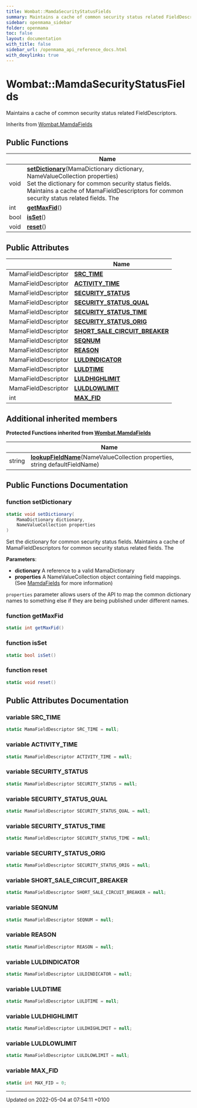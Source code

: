 ```yaml
---
title: Wombat::MamdaSecurityStatusFields
summary: Maintains a cache of common security status related FieldDescriptors. 
sidebar: openmama_sidebar
folder: openmama
toc: false
layout: documentation
with_title: false
sidebar_url: /openmama_api_reference_docs.html
with_doxylinks: true
---
```


# Wombat::MamdaSecurityStatusFields



Maintains a cache of common security status related FieldDescriptors. 

Inherits from [Wombat.MamdaFields](classWombat_1_1MamdaFields.html)

## Public Functions

|                | Name           |
| -------------- | -------------- |
| void | **[setDictionary](classWombat_1_1MamdaSecurityStatusFields.html#function-setdictionary)**(MamaDictionary dictionary, NameValueCollection properties)<br>Set the dictionary for common security status fields. Maintains a cache of MamaFieldDescriptors for common security status related fields. The  |
| int | **[getMaxFid](classWombat_1_1MamdaSecurityStatusFields.html#function-getmaxfid)**() |
| bool | **[isSet](classWombat_1_1MamdaSecurityStatusFields.html#function-isset)**() |
| void | **[reset](classWombat_1_1MamdaSecurityStatusFields.html#function-reset)**() |

## Public Attributes

|                | Name           |
| -------------- | -------------- |
| MamaFieldDescriptor | **[SRC_TIME](classWombat_1_1MamdaSecurityStatusFields.html#variable-src-time)**  |
| MamaFieldDescriptor | **[ACTIVITY_TIME](classWombat_1_1MamdaSecurityStatusFields.html#variable-activity-time)**  |
| MamaFieldDescriptor | **[SECURITY_STATUS](classWombat_1_1MamdaSecurityStatusFields.html#variable-security-status)**  |
| MamaFieldDescriptor | **[SECURITY_STATUS_QUAL](classWombat_1_1MamdaSecurityStatusFields.html#variable-security-status-qual)**  |
| MamaFieldDescriptor | **[SECURITY_STATUS_TIME](classWombat_1_1MamdaSecurityStatusFields.html#variable-security-status-time)**  |
| MamaFieldDescriptor | **[SECURITY_STATUS_ORIG](classWombat_1_1MamdaSecurityStatusFields.html#variable-security-status-orig)**  |
| MamaFieldDescriptor | **[SHORT_SALE_CIRCUIT_BREAKER](classWombat_1_1MamdaSecurityStatusFields.html#variable-short-sale-circuit-breaker)**  |
| MamaFieldDescriptor | **[SEQNUM](classWombat_1_1MamdaSecurityStatusFields.html#variable-seqnum)**  |
| MamaFieldDescriptor | **[REASON](classWombat_1_1MamdaSecurityStatusFields.html#variable-reason)**  |
| MamaFieldDescriptor | **[LULDINDICATOR](classWombat_1_1MamdaSecurityStatusFields.html#variable-luldindicator)**  |
| MamaFieldDescriptor | **[LULDTIME](classWombat_1_1MamdaSecurityStatusFields.html#variable-luldtime)**  |
| MamaFieldDescriptor | **[LULDHIGHLIMIT](classWombat_1_1MamdaSecurityStatusFields.html#variable-luldhighlimit)**  |
| MamaFieldDescriptor | **[LULDLOWLIMIT](classWombat_1_1MamdaSecurityStatusFields.html#variable-luldlowlimit)**  |
| int | **[MAX_FID](classWombat_1_1MamdaSecurityStatusFields.html#variable-max-fid)**  |

## Additional inherited members

**Protected Functions inherited from [Wombat.MamdaFields](classWombat_1_1MamdaFields.html)**

|                | Name           |
| -------------- | -------------- |
| string | **[lookupFieldName](classWombat_1_1MamdaFields.html#function-lookupfieldname)**(NameValueCollection properties, string defaultFieldName) |


## Public Functions Documentation

### function setDictionary

```csharp
static void setDictionary(
    MamaDictionary dictionary,
    NameValueCollection properties
)
```

Set the dictionary for common security status fields. Maintains a cache of MamaFieldDescriptors for common security status related fields. The 

**Parameters**: 

  * **dictionary** A reference to a valid MamaDictionary
  * **properties** A NameValueCollection object containing field mappings. (See [MamdaFields](classWombat_1_1MamdaFields.html) for more information)


`properties` parameter allows users of the API to map the common dictionary names to something else if they are being published under different names.


### function getMaxFid

```csharp
static int getMaxFid()
```


### function isSet

```csharp
static bool isSet()
```


### function reset

```csharp
static void reset()
```


## Public Attributes Documentation

### variable SRC_TIME

```csharp
static MamaFieldDescriptor SRC_TIME = null;
```


### variable ACTIVITY_TIME

```csharp
static MamaFieldDescriptor ACTIVITY_TIME = null;
```


### variable SECURITY_STATUS

```csharp
static MamaFieldDescriptor SECURITY_STATUS = null;
```


### variable SECURITY_STATUS_QUAL

```csharp
static MamaFieldDescriptor SECURITY_STATUS_QUAL = null;
```


### variable SECURITY_STATUS_TIME

```csharp
static MamaFieldDescriptor SECURITY_STATUS_TIME = null;
```


### variable SECURITY_STATUS_ORIG

```csharp
static MamaFieldDescriptor SECURITY_STATUS_ORIG = null;
```


### variable SHORT_SALE_CIRCUIT_BREAKER

```csharp
static MamaFieldDescriptor SHORT_SALE_CIRCUIT_BREAKER = null;
```


### variable SEQNUM

```csharp
static MamaFieldDescriptor SEQNUM = null;
```


### variable REASON

```csharp
static MamaFieldDescriptor REASON = null;
```


### variable LULDINDICATOR

```csharp
static MamaFieldDescriptor LULDINDICATOR = null;
```


### variable LULDTIME

```csharp
static MamaFieldDescriptor LULDTIME = null;
```


### variable LULDHIGHLIMIT

```csharp
static MamaFieldDescriptor LULDHIGHLIMIT = null;
```


### variable LULDLOWLIMIT

```csharp
static MamaFieldDescriptor LULDLOWLIMIT = null;
```


### variable MAX_FID

```csharp
static int MAX_FID = 0;
```


-------------------------------

Updated on 2022-05-04 at 07:54:11 +0100